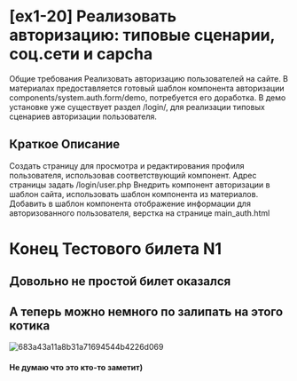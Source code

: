 # [ex1-20] Реализовать авторизацию: типовые сценарии, соц.сети и capcha

Общие требования
Реализовать авторизацию пользователей на сайте.
В материалах предоставляется готовый шаблон компонента авторизации
components/system.auth.form/demo, потребуется его доработка.
В демо установке уже существует раздел /login/, для реализации типовых сценариев
авторизации пользователя.

## Краткое Описание

Создать страницу для просмотра и редактирования профиля пользователя, использовав
соответствующий компонент. Адрес страницы задать /login/user.php
Внедрить компонент авторизации в шаблон сайта, использовать шаблон компонента из
материалов.
Добавить в шаблон компонента отображение информации для авторизованного пользователя,
верстка на странице main_auth.html


# Конец Тестового билета N1 
## Довольно не простой билет оказался
## А теперь можно немного по залипать на этого котика
![683a43a11a8b31a71694544b4226d069](https://github.com/Agowert/1-c_bitrix/assets/70849596/b2fcbdb4-5b67-4150-9147-6fc1375ea771)
#### Не думаю что это кто-то заметит)
